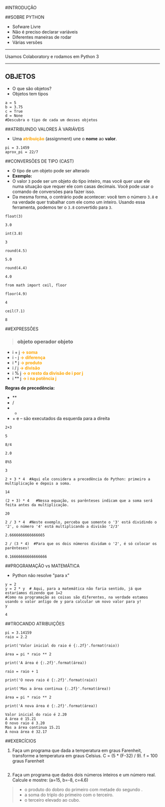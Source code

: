 
#INTRODUÇÃO

##SOBRE PYTHON
 

*   Sofware Livre
*   Não é preciso declarar variáveis
*   Diferentes maneiras de rodar
*  Várias versões

***
Usamos Colaboratory e rodamos em Python 3
***


## OBJETOS



*   O que são objetos?
*   Objetos tem tipos



```
a = 5
b = 3.75
c = True
d = None
#Descubra o tipo de cada um desses objetos
```

##ATRIBUINDO VALORES À VARIÁVEIS

* Uma <font color="orange">**atribuição**</font> (assignment) une o **nome** ao **valor**.





```
pi = 3.1459
aprox_pi = 22/7
```

##CONVERSÕES DE TIPO (CAST)


*   O tipo de um objeto pode ser alterado
 *   **Exemplo:**
 *   O valor `3` pode ser um objeto do tipo inteiro, mas você quer usar ele numa situação que requer ele com casas decimais. Você pode usar o comando de conversões para fazer isso.
 *  Da mesma forma, o contrário pode acontecer: você tem o número `3.8` e na verdade quer trabalhar com ele como um inteiro. Usando essa ferramenta, podemos ter o `3.8` convertido para `3`.






```
float(3)
```




    3.0




```
int(3.8)
```




    3




```
round(4.5)
```




    5.0




```
round(4.4)
```




    4.0




```
from math import ceil, floor
```


```
floor(4.9)
```




    4




```
ceil(7.1)
```




    8



##EXPRESSÕES


>### objeto operador objeto
*   i + j <font color="orange"><b> -> soma</b></font>
* i - j  <font color="orange"><b>-> diferença</b></font>
* i \* j  <font color="orange"><b>-> produto</b></font>
* i / j  <font color="orange"><b>-> divisão</b></font>
* i % j  <font color="orange"><b>-> o resto da divisão de i por j</b></font>
* i ** j  <font color="orange"><b>-> i na potência j</b></font>

**Regras de precedência:**

  * \*\*
  *   /
  *   *
  *  \+ e – são executados da esquerda para a direita









```
2+3
```




    5




```
8/4
```




    2.0




```
8%5
```




    3




```
2 + 3 * 4  #Aqui ele considera a precedência do Python: primeiro a multiplicação e depois a soma.
```




    14




```
(2 + 3) * 4   #Nessa equação, os parênteses indicam que a soma será feita antes da multiplicação.
```




    20




```
2 / 3 * 4  #Neste exemplo, perceba que somente o '3' está dividindo o '2', o número '4' está multiplicando a divisão '2/3'
```




    2.6666666666666665




```
2 / (3 * 4)  #Para que os dois números dividam o '2', é só colocar os parênteses!
```




    0.16666666666666666



##PROGRAMAÇÃO vs MATEMÁTICA


* Python não resolve "para x"


```
y = 2
y = 2 * y  # Aqui, para a matemática não faria sentido, já que estaríamos dizendo que 1=2
#Como na programação as coisas são diferentes, na verdade estamos usando o valor antigo de y para calcular um novo valor para y!
y
```




    4



##TROCANDO ATRIBUIÇÕES


```
pi = 3.14159
raio = 2.2

print('Valor inicial do raio é {:.2f}'.format(raio))

área = pi * raio ** 2

print('A área é {:.2f}'.format(área))

raio = raio + 1

print('O novo raio é {:.2f}'.format(raio))

print('Mas a área continua {:.2f}'.format(área))

área = pi * raio ** 2

print('A nova área é {:.2f}'.format(área))
```

    Valor inicial do raio é 2.20
    A área é 15.21
    O novo raio é 3.20
    Mas a área continua 15.21
    A nova área é 32.17


##EXERCÍCIOS

1. Faça um programa que dada a temperatura em graus Farenheit, transforme a temperatura em graus Celsius.
C = (5 * (F-32) / 9).
f = 100 graus Farenheit


```

```

2. Faça um programa que dados dois números inteiros e um número real. Calcule e mostre: (a=15, b=-8, c=4.6)
> * o produto do dobro do primeiro com metade do segundo .
>* a soma do triplo do primeiro com o terceiro.
> * o terceiro elevado ao cubo.


```

```
